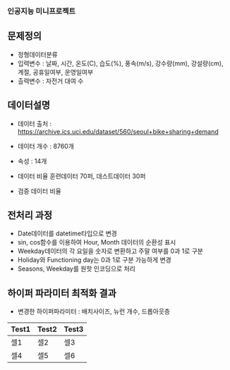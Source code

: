 <!-- info -->
### 인공지능 미니프로젝트


<!-- introduce -->
## 문제정의

  
- 정형데이터분류
- 입력변수 : 날짜, 시간, 온도(C), 습도(%), 풍속(m/s), 강수량(mm), 강설량(cm), 계절, 공휴일여부, 운영일여부	
- 츨력변수 : 자전거 대여 수


## 데이터설명
- 데이터 출처 : https://archive.ics.uci.edu/dataset/560/seoul+bike+sharing+demand
- 데이터 개수 : 8760개
- 속성 : 14개
- 데이터 비율
  훈련데이터 70퍼, 데스트데이터 30퍼
  
- 검증 데이터 비율

## 전처리 과정

- Date데이터를 datetime타입으로 변경
- sin, cos함수를 이용하여 Hour, Month 데이터의 순환성 표시
- Weekday데이터의 각 요일을 숫자로 변환하고 주말 여부를 0과 1로 구분
- Holiday와 Functioning day는 0과 1로 구분 가능하게 변경
- Seasons, Weekday를 원핫 인코딩으로 처리


## 하이퍼 파라미터 최적화 결과 

- 변경한 하이퍼파라미터 : 배치사이즈, 뉴런 개수, 드롭아웃층

| Test1 | Test2 | Test3 |
|-------|-------|-------|
| 셀1   | 셀2   | 셀3   |
| 셀4   | 셀5   | 셀6   |

